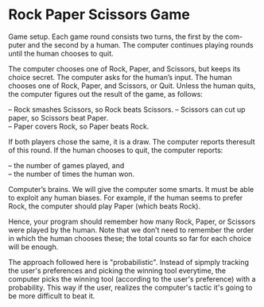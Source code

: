 # Rock Paper Scissors Game

Game setup. Each game round consists two turns, the first by the com- puter and the second by a human. The computer continues playing rounds until the human chooses to quit.

The computer chooses one of Rock, Paper, and Scissors, but keeps its choice secret.
The computer asks for the human’s input.
The human chooses one of Rock, Paper, and Scissors, or Quit.
Unless the human quits, the computer figures out the result of the game, as follows:

– Rock smashes Scissors, so Rock beats Scissors.
– Scissors can cut up paper, so Scissors beat Paper.  
– Paper covers Rock, so Paper beats Rock.

If both players chose the same, it is a draw. The computer reports theresult of this round.
If the human chooses to quit, the computer reports:

– the number of games played, and  
– the number of times the human won.  

Computer’s brains. We will give the computer some smarts. It must be able to exploit any human biases. For example, if the human seems to prefer Rock, the computer should play Paper (which beats Rock).

Hence, your program should remember how many Rock, Paper, or Scissors were played by the human. Note that we don’t need to remember the order in which the human chooses these; the total counts so far for each choice will be enough.

The approach followed here is "probabilistic". Instead of sipmply tracking the user's preferences and picking the winning tool everytime, the computer picks the winning tool (according to the user's preference) with a probability. This way if the user, realizes the computer's tactic it's going to be more difficult to beat it.
